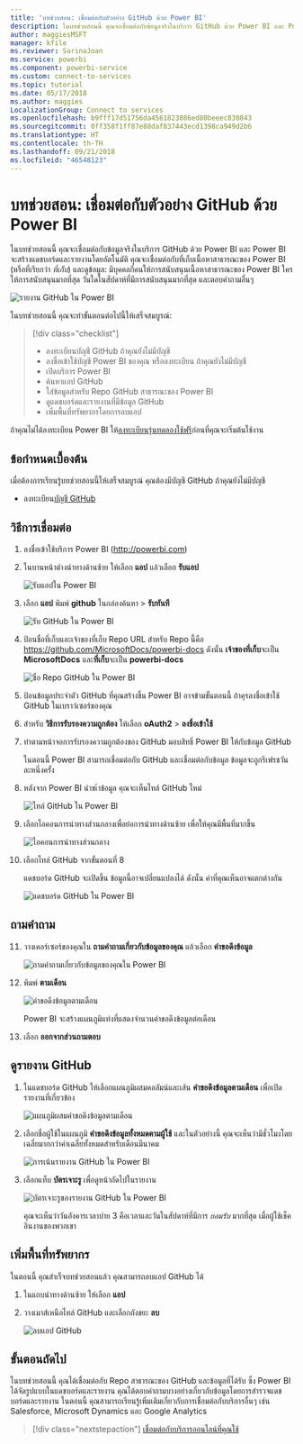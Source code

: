 ```yaml
---
title: 'บทช่วยสอน: เชื่อมต่อกับตัวอย่าง GitHub ด้วย Power BI'
description: ในบทช่วยสอนนี้ คุณจะเชื่อมต่อกับข้อมูลจริงในบริการ GitHub ด้วย Power BI และ Power BI จะสร้างแดชบอร์ดและรายงานโดยอัตโนมัติ
author: maggiesMSFT
manager: kfile
ms.reviewer: SarinaJoan
ms.service: powerbi
ms.component: powerbi-service
ms.custom: connect-to-services
ms.topic: tutorial
ms.date: 05/17/2018
ms.author: maggies
LocalizationGroup: Connect to services
ms.openlocfilehash: b9fff17d51756da4561823886ed80beeec830843
ms.sourcegitcommit: 0ff358f1ff87e88daf837443ecd1398ca949d2b6
ms.translationtype: HT
ms.contentlocale: th-TH
ms.lasthandoff: 09/21/2018
ms.locfileid: "46548123"
---
```

# <a name="tutorial-connect-to-a-github-sample-with-power-bi"></a>บทช่วยสอน: เชื่อมต่อกับตัวอย่าง GitHub ด้วย Power BI
ในบทช่วยสอนนี้ คุณจะเชื่อมต่อกับข้อมูลจริงในบริการ GitHub ด้วย Power BI และ Power BI จะสร้างแดชบอร์ดและรายงานโดยอัตโนมัติ คุณจะเชื่อมต่อกับที่เก็บเนื้อหาสาธารณะของ Power BI (หรือที่เรียกว่า *ที่เก็บ*) และดูข้อมูล: มีบุคคลกี่คนให้การสนับสนุนเนื้อหาสาธารณะของ Power BI ใครให้การสนับสนุนมากที่สุด วันใดในสัปดาห์ที่มีการสนับสนุนมากที่สุด และตอบคำถามอื่นๆ 

![รายงาน GitHub ใน Power BI](media/service-tutorial-connect-to-github/power-bi-github-app-tutorial-punch-card.png)

ในบทช่วยสอนนี้ คุณจะทำขั้นตอนต่อไปนี้ให้เสร็จสมบูรณ์:

> [!div class="checklist"]
> * ลงทะเบียนบัญชี GitHub ถ้าคุณยังไม่มีบัญชี 
> * ลงชื่อเข้าใช้บัญชี Power BI ของคุณ หรือลงทะเบียน ถ้าคุณยังไม่มีบัญชี
> * เปิดบริการ Power BI
> * ค้นหาแอป GitHub
> * ใส่ข้อมูลสำหรับ Repo GitHub สาธารณะของ Power BI
> * ดูแดชบอร์ดและรายงานที่มีข้อมูล GitHub
> * เพิ่มพื้นที่ทรัพยากรโดยการลบแอป

ถ้าคุณไม่ได้ลงทะเบียน Power BI ให้[ลงทะเบียนรุ่นทดลองใช้ฟรี](https://app.powerbi.com/signupredirect?pbi_source=web)ก่อนที่คุณจะเริ่มต้นใช้งาน

## <a name="prerequisites"></a>ข้อกำหนดเบื้องต้น

เมื่อต้องการเรียนรู้บทช่วยสอนนี้ให้เสร็จสมบูรณ์ คุณต้องมีบัญชี GitHub ถ้าคุณยังไม่มีบัญชี 

- ลงทะเบียน[บัญชี GitHub](https://docs.microsoft.com/contribute/get-started-setup-github)


## <a name="how-to-connect"></a>วิธีการเชื่อมต่อ
1. ลงชื่อเข้าใช้บริการ Power BI (http://powerbi.com) 
2. ในบานหน้าต่างนำทางด้านซ้าย ให้เลือก **แอป** แล้วเลือก **รับแอป**
   
   ![รับแอปใน Power BI](media/service-tutorial-connect-to-github/power-bi-github-app-tutorial.png) 

3. เลือก **แอป** พิมพ์ **github** ในกล่องค้นหา > **รับทันที**
   
   ![รับ GitHub ใน Power BI](media/service-tutorial-connect-to-github/power-bi-github-app-tutorial-get-it-now.png) 

4. ป้อนชื่อที่เก็บและเจ้าของที่เก็บ Repo URL สำหรับ Repo นี้คือ https://github.com/MicrosoftDocs/powerbi-docs ดังนั้น **เจ้าของที่เก็บ**จะเป็น **MicrosoftDocs** และ**ที่เก็บ**จะเป็น **powerbi-docs** 
   
    ![ชื่อ Repo GitHub ใน Power BI](media/service-tutorial-connect-to-github/power-bi-github-app-tutorial-repo-name.png)

5. ป้อนข้อมูลประจำตัว GitHub ที่คุณสร้างขึ้น Power BI อาจข้ามขั้นตอนนี้ ถ้าคุรลงชื่อเข้าใช้ GitHub ในเบราว์เซอร์ของคุณ 

6. สำหรับ **วิธีการรับรองความถูกต้อง** ให้เลือก **oAuth2** \> **ลงชื่อเข้าใช้**

7. ทำตามหน้าจอการรับรองความถูกต้องของ GitHub มอบสิทธิ์ Power BI ให้กับข้อมูล GitHub
   
   ในตอนนี้ Power BI สามารถเชื่อมต่อกับ GitHub และเชื่อมต่อกับข้อมูล  ข้อมูลจะถูกรีเฟรชวันละหนึ่งครั้ง

8. หลังจาก Power BI นำขเ้าข้อมูล คุณจะเห็นไทล์ GitHub ใหม่ 
 
   ![ไทล์ GitHub ใน Power BI](media/service-tutorial-connect-to-github/power-bi-github-app-tutorial-tile.png) 

8. เลือกไอคอนการนำทางส่วนกลางเพื่อย่อการนำทางด้านซ้าย เพื่อให้คุณมีพื้นที่มากขึ้น

    ![ไอคอนการนำทางส่วนกลาง](media/service-tutorial-connect-to-github/power-bi-global-navigation-icon.png)

10. เลือกไทล์ GitHub จากขั้นตอนที่ 8 
    
    แดชบอร์ด GitHub จะเปิดขึ้น ข้อมูลนี้อาจเปลี่ยนแปลงได้ ดังนั้น ค่าที่คุณเห็นอาจแตกต่างกัน

    ![แดชบอร์ด GitHub ใน Power BI](media/service-tutorial-connect-to-github/power-bi-github-app-tutorial-dashboard.png)

    

## <a name="ask-a-question"></a>ถามคำถาม

11. วางเคอร์เซอร์ของคุณใน **ถามคำถามเกี่ยวกับข้อมูลของคุณ** แล้วเลือก **คำขอดึงข้อมูล** 

    ![ถามคำถามเกี่ยวกับข้อมูลของคุณใน Power BI](media/service-tutorial-connect-to-github/power-bi-github-app-tutorial-ask-question.png)

12. พิมพ์ **ตามเดือน**
 
    ![คำขอดึงข้อมูลตามเดือน](media/service-tutorial-connect-to-github/power-bi-github-app-tutorial-ask-question-by-month.png)

     Power BI จะสร้างแผนภูมิแท่งที่แสดงจำนวนคำขอดึงข้อมูลต่อเดือน

13. เลือก **ออกจากส่วนถามตอบ**

## <a name="view-the-github-report"></a>ดูรายงาน GitHub 

1. ในแดชบอร์ด GitHub ให้เลือกแผนภูมิผสมคอลัมน์และเส้น **คำขอดึงข้อมูลตามเดือน** เพื่อเปิดรายงานที่เกี่ยวข้อง

    ![แผนภูมิผสมคำขอดึงข้อมูลตามเดือน](media/service-tutorial-connect-to-github/power-bi-github-app-tutorial-pull-requests-combo-chart.png)

2. เลือกชื่อผู้ใช้ในแผนภูมิ **คำขอดึงข้อมูลทั้งหมดตามผู้ใช้** และในตัวอย่างนี้ คุณจะเห็นว่ามีชั่วโมงโดยเฉลี่ยมากกว่าค่าเฉลี่ยทั้งหมดสำหรับเดือนมีนาคม

    ![การเน้นรายงาน GitHub ใน Power BI](media/service-tutorial-connect-to-github/power-bi-github-app-tutorial-report-highlight.png)

3. เลือกแท็บ **บัตรเจาะรู** เพื่อดูหน้าถัดไปในรายงาน 
 
    ![บัตรเจาะรูของรายงาน GitHub ใน Power BI](media/service-tutorial-connect-to-github/power-bi-github-app-tutorial-tues-3pm.png)

    คุณจะเห็นว่าวันอังคารเวลาบ่าย 3 คือเวลาและวันในสัปดาห์ที่มีการ *ยอมรับ* มากที่สุด เมื่อผู้ใช้เช็คอินงานของพวกเขา

## <a name="clean-up-resources"></a>เพิ่มพื้นที่ทรัพยากร

ในตอนนี้ คุณสำเร็จบทช่วยสอนแล้ว คุณสามารถลบแอป GitHub ได้ 

1. ในแถบนำทางด้านซ้าย ให้เลือก **แอป**
2. วางเมาส์เหนือไทล์ GitHub และเลือกถังขยะ **ลบ**

    ![ลบแอป GitHub](media/service-tutorial-connect-to-github/power-bi-github-app-tutorial-delete.png)

## <a name="next-steps"></a>ขั้นตอนถัดไป

ในบทช่วยสอนนี้ คุณได้เชื่อมต่อกับ Repo สาธารณะของ GitHub และข้อมูลที่ได้รับ ซึ่ง Power BI ได้จัดรูปแบบในแดชบอร์ดและรายงาน คุณได้ตอบคำถามบางอย่างเกี่ยวกับข้อมูลโดยการสำรวจแดชบอร์ดและรายงาน ในตอนนี้ คุณสามารถเรียนรู้เพิ่มเติมเกี่ยวกับการเชื่อมต่อกับบริการอื่นๆ เช่น Salesforce, Microsoft Dynamics และ Google Analytics 
 
> [!div class="nextstepaction"]
> [เชื่อมต่อกับบริการออนไลน์ที่คุณใช้](consumer/end-user-connect-to-services.md)


